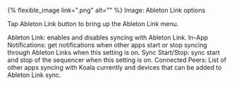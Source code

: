 ---
---

{% flexible_image link=".png" alt="" %}
Image: Ableton Link options

Tap Ableton Link button to bring up the Ableton Link menu.

Ableton Link: enables and disables syncing with Ableton Link.
In-App Notifications: get notifications when other apps start or stop syncing through Ableton Links when this setting is on.
Sync Start/Stop: sync start and stop of the sequencer when this setting is on.
Connected Peers: List of other apps syncing with Koala currently and devices that can be added to Ableton Link sync.
